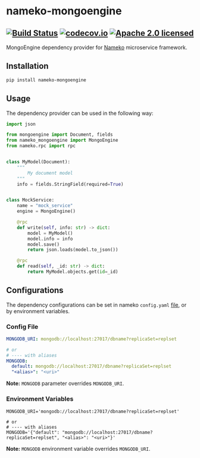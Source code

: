 # nameko-mongoengine

[![Build Status](https://travis-ci.com/ketgo/nameko-mongoengine.svg?branch=master)](https://travis-ci.com/ketgo/nameko-mongoengine)
[![codecov.io](https://codecov.io/gh/ketgo/nameko-mongoengine/coverage.svg?branch=master)](https://codecov.io/gh/ketgo/nameko-mongoengine/coverage.svg?branch=master)
[![Apache 2.0 licensed](https://img.shields.io/badge/License-Apache%202.0-yellow.svg)](LICENSE)
---

MongoEngine dependency provider for [Nameko](https://github.com/nameko/nameko) microservice framework.

## Installation

```bash
pip install nameko-mongoengine
```

## Usage

The dependency provider can be used in the following way:
```python
import json

from mongoengine import Document, fields
from nameko_mongoengine import MongoEngine
from nameko.rpc import rpc


class MyModel(Document):
    """
        My document model
    """
    info = fields.StringField(required=True)


class MockService:
    name = "mock_service"
    engine = MongoEngine()

    @rpc
    def write(self, info: str) -> dict:
        model = MyModel()
        model.info = info
        model.save()
        return json.loads(model.to_json())

    @rpc
    def read(self, _id: str) -> dict:
        return MyModel.objects.get(id=_id)
```

## Configurations

The dependency configurations can be set in nameko `config.yaml` [file](https://docs.nameko.io/en/stable/cli.html), or by environment variables. 

### Config File

```yaml
MONGODB_URI: mongodb://localhost:27017/dbname?replicaSet=replset

# or
# ---- with aliases
MONGODB:
  default: mongodb://localhost:27017/dbname?replicaSet=replset
  "<alias>": "<uri>"
```

**Note:** `MONGODB` parameter overrides `MONGODB_URI`.

### Environment Variables

```.env
MONGODB_URI='mongodb://localhost:27017/dbname?replicaSet=replset'

# or
# ---- with aliases
MONGODB='{"default": "mongodb://localhost:27017/dbname?replicaSet=replset", "<alias>": "<uri>"}'
```

**Note:** `MONGODB` environment variable overrides `MONGODB_URI`.
